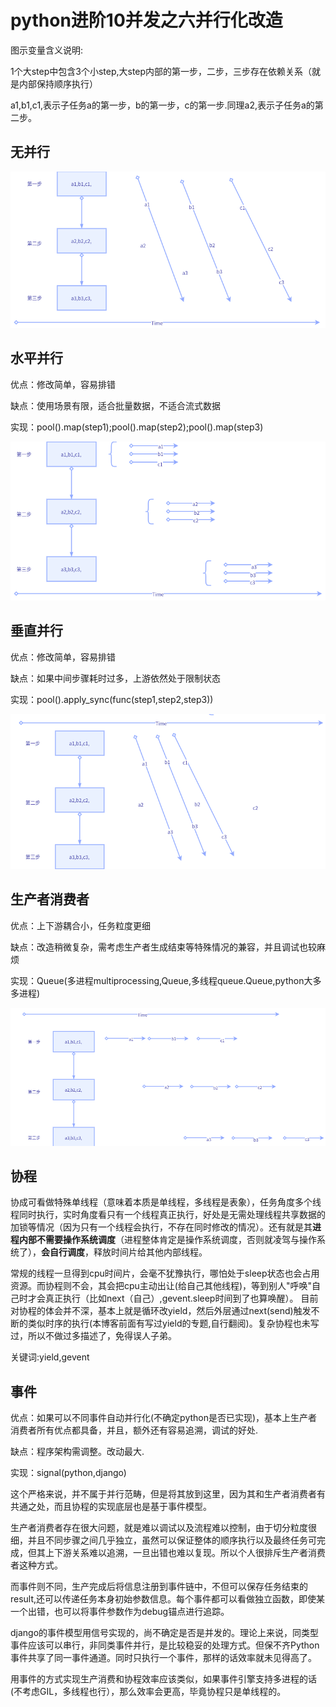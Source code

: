 # python进阶10并发之六并行化改造
图示变量含义说明:

1个大step中包含3个小step,大step内部的第一步，二步，三步存在依赖关系（就是内部保持顺序执行）

a1,b1,c1,表示子任务a的第一步，b的第一步，c的第一步.同理a2,表示子任务a的第二步。

## 无并行
![](_v_images/20200516201326064_2085715063.png)

## 水平并行
优点：修改简单，容易排错

缺点：使用场景有限，适合批量数据，不适合流式数据

实现：pool().map(step1);pool().map(step2);pool().map(step3)

![](_v_images/20200516200706969_886400128.png)


## 垂直并行

优点：修改简单，容易排错

缺点：如果中间步骤耗时过多，上游依然处于限制状态

实现：pool().apply_sync(func(step1,step2,step3))

![](_v_images/20200516201421973_663344535.png)


## 生产者消费者
优点：上下游耦合小，任务粒度更细

缺点：改造稍微复杂，需考虑生产者生成结束等特殊情况的兼容，并且调试也较麻烦

实现：Queue(多进程multiprocessing,Queue,多线程queue.Queue,python大多多进程)

![](_v_images/20200516201648430_1960556897.png)


## 协程
协成可看做特殊单线程（意味着本质是单线程，多线程是表象），任务角度多个线程同时执行，实时角度看只有一个线程真正执行，好处是无需处理线程共享数据的加锁等情况（因为只有一个线程会执行，不存在同时修改的情况）。还有就是其**进程内部不需要操作系统调度**（进程整体肯定是操作系统调度，否则就凌驾与操作系统了），**会自行调度**，释放时间片给其他内部线程。

常规的线程一旦得到cpu时间片，会毫不犹豫执行，哪怕处于sleep状态也会占用资源。而协程则不会，其会把cpu主动出让(给自己其他线程)，等到别人"呼唤"自己时才会真正执行（比如next（自己）,gevent.sleep时间到了也算唤醒）。
目前对协程的体会并不深，基本上就是循环改yield，然后外层通过next(send)触发不断的类似时序的执行(本博客前面有写过yield的专题,自行翻阅)。复杂协程也未写过，所以不做过多描述了，免得误人子弟。

关键词:yield,gevent


## 事件
优点：如果可以不同事件自动并行化(不确定python是否已实现)，基本上生产者消费者所有优点都具备，并且，额外还有容易追溯，调试的好处.

缺点：程序架构需调整。改动最大.

实现：signal(python,django)

这个严格来说，并不属于并行范畴，但是将其放到这里，因为其和生产者消费者有共通之处，而且协程的实现底层也是基于事件模型。

生产者消费者存在很大问题，就是难以调试以及流程难以控制，由于切分粒度很细，并且不同步骤之间几乎独立，虽然可以保证整体的顺序执行以及最终任务可完成，但其上下游关系难以追溯，一旦出错也难以复现。所以个人很排斥生产者消费者这种方式。

而事件则不同，生产完成后将信息注册到事件链中，不但可以保存任务结束的result,还可以传递任务本身初始参数信息。每个事件都可以看做独立函数，即使某一个出错，也可以将事件参数作为debug锚点进行追踪。

django的事件模型用信号实现的，尚不确定是否是并发的。理论上来说，同类型事件应该可以串行，非同类事件并行，是比较稳妥的处理方式。但保不齐Python事件共享了同一事件通道。同时只执行一个事件，那样的话效率就未见得高了。


用事件的方式实现生产消费和协程效率应该类似，如果事件引擎支持多进程的话(不考虑GIL，多线程也行），那么效率会更高，毕竟协程只是单线程的。


